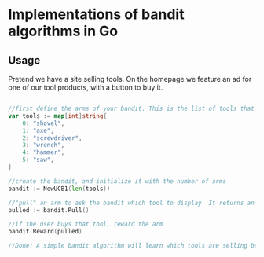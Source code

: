 # Implementations of bandit algorithms in Go

## Usage
Pretend we have a site selling tools. On the homepage we feature an ad for one of our tool products, with a button to buy it.

```go

//first define the arms of your bandit. This is the list of tools that could be featured.
var tools := map[int]string{
    0: "shovel",
    1: "axe",
    2: "screwdriver",
    3: "wrench",
    4: "hammer",
    5: "saw",
}

//create the bandit, and initialize it with the number of arms
bandit := NewUCB1(len(tools))

//"pull" an arm to ask the bandit which tool to display. It returns an int that should correspond to one of your choices. 
pulled := bandit.Pull()

//if the user buys that tool, reward the arm
bandit.Reward(pulled)

//Done! A simple bandit algorithm will learn which tools are selling best, and make sure more people are presented that tool in the future (the pull).
```